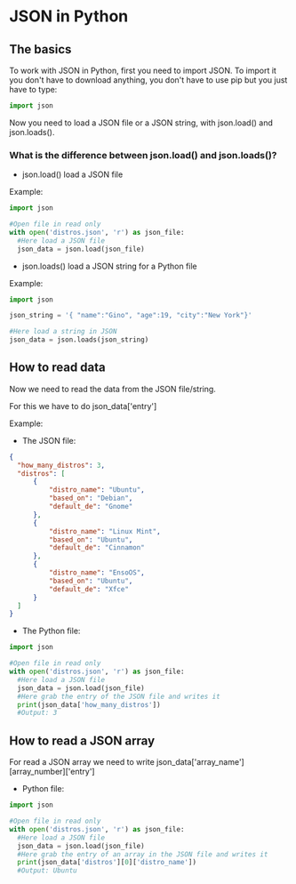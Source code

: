 # JSON in Python

  ## The basics

  To work with JSON in Python, first you need to import JSON. 
  To import it you don't have to download anything, you don't have to use pip but you just have to type: 
  ```python
  import json
  ```
  
  Now you need to load a JSON file or a JSON string, with json.load() and json.loads().
  
  ### What is the difference between json.load() and json.loads()?
  * json.load() load a JSON file

  Example:
  ```python
  import json
  
  #Open file in read only
  with open('distros.json', 'r') as json_file:
    #Here load a JSON file
    json_data = json.load(json_file)
  ```

  * json.loads() load a JSON string for a Python file

  Example:
  ```python
  import json
  
  json_string = '{ "name":"Gino", "age":19, "city":"New York"}'
  
  #Here load a string in JSON
  json_data = json.loads(json_string)
  ```
  
  ## How to read data
  
  Now we need to read the data from the JSON file/string.
  
  For this we have to do json_data['entry'] 
  
  Example:
  * The JSON file:
  ```json
  {
    "how_many_distros": 3,
    "distros": [
        {
            "distro_name": "Ubuntu",
            "based_on": "Debian",
            "default_de": "Gnome"
        },
        {
            "distro_name": "Linux Mint",
            "based_on": "Ubuntu",
            "default_de": "Cinnamon"
        },
        {
            "distro_name": "EnsoOS",
            "based_on": "Ubuntu",
            "default_de": "Xfce"
        }
    ]
  }
  ```
  * The Python file:
  ```python
  import json
  
  #Open file in read only
  with open('distros.json', 'r') as json_file:
    #Here load a JSON file
    json_data = json.load(json_file)
    #Here grab the entry of the JSON file and writes it
    print(json_data['how_many_distros'])
    #Output: 3
  ```
  
  ## How to read a JSON array
  For read a JSON array we need to write json_data['array_name'][array_number]['entry']
  
  * Python file:
  ```python
  import json
  
  #Open file in read only
  with open('distros.json', 'r') as json_file:
    #Here load a JSON file
    json_data = json.load(json_file)
    #Here grab the entry of an array in the JSON file and writes it
    print(json_data['distros'][0]['distro_name'])
    #Output: Ubuntu
  ```
  
